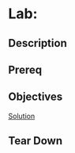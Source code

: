 # Lab: <NAME>

## Description

## Prereq

## Objectives

[Solution](./solution/README.md)

## Tear Down

